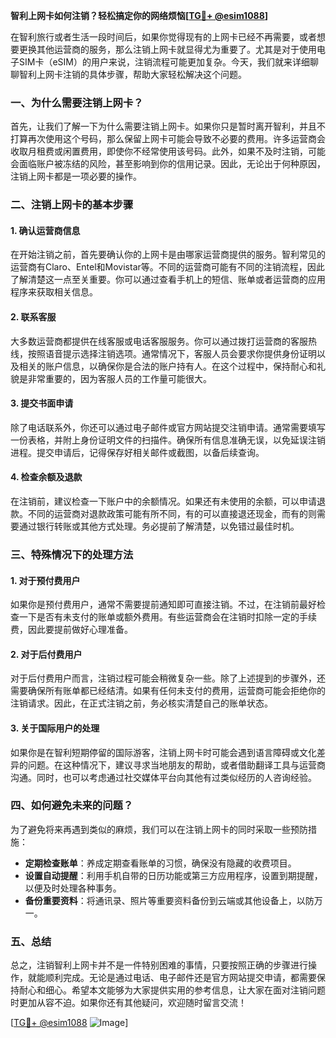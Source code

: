 **智利上网卡如何注销？轻松搞定你的网络烦恼[[TG💪+ @esim1088](https://t.me/s/esim1088)]**

在智利旅行或者生活一段时间后，如果你觉得现有的上网卡已经不再需要，或者想要更换其他运营商的服务，那么注销上网卡就显得尤为重要了。尤其是对于使用电子SIM卡（eSIM）的用户来说，注销流程可能更加复杂。今天，我们就来详细聊聊智利上网卡注销的具体步骤，帮助大家轻松解决这个问题。

### 一、为什么需要注销上网卡？

首先，让我们了解一下为什么需要注销上网卡。如果你只是暂时离开智利，并且不打算再次使用这个号码，那么保留上网卡可能会导致不必要的费用。许多运营商会收取月租费或闲置费用，即使你不经常使用该号码。此外，如果不及时注销，可能会面临账户被冻结的风险，甚至影响到你的信用记录。因此，无论出于何种原因，注销上网卡都是一项必要的操作。

### 二、注销上网卡的基本步骤

#### 1. 确认运营商信息

在开始注销之前，首先要确认你的上网卡是由哪家运营商提供的服务。智利常见的运营商有Claro、Entel和Movistar等。不同的运营商可能有不同的注销流程，因此了解清楚这一点至关重要。你可以通过查看手机上的短信、账单或者运营商的应用程序来获取相关信息。

#### 2. 联系客服

大多数运营商都提供在线客服或电话客服服务。你可以通过拨打运营商的客服热线，按照语音提示选择注销选项。通常情况下，客服人员会要求你提供身份证明以及相关的账户信息，以确保你是合法的账户持有人。在这个过程中，保持耐心和礼貌是非常重要的，因为客服人员的工作量可能很大。

#### 3. 提交书面申请

除了电话联系外，你还可以通过电子邮件或官方网站提交注销申请。通常需要填写一份表格，并附上身份证明文件的扫描件。确保所有信息准确无误，以免延误注销进程。提交申请后，记得保存好相关邮件或截图，以备后续查询。

#### 4. 检查余额及退款

在注销前，建议检查一下账户中的余额情况。如果还有未使用的余额，可以申请退款。不同的运营商对退款政策可能有所不同，有的可以直接退还现金，而有的则需要通过银行转账或其他方式处理。务必提前了解清楚，以免错过最佳时机。

### 三、特殊情况下的处理方法

#### 1. 对于预付费用户

如果你是预付费用户，通常不需要提前通知即可直接注销。不过，在注销前最好检查一下是否有未支付的账单或额外费用。有些运营商会在注销时扣除一定的手续费，因此要提前做好心理准备。

#### 2. 对于后付费用户

对于后付费用户而言，注销过程可能会稍微复杂一些。除了上述提到的步骤外，还需要确保所有账单都已经结清。如果有任何未支付的费用，运营商可能会拒绝你的注销请求。因此，在正式注销之前，务必核实清楚自己的账单状态。

#### 3. 关于国际用户的处理

如果你是在智利短期停留的国际游客，注销上网卡时可能会遇到语言障碍或文化差异的问题。在这种情况下，建议寻求当地朋友的帮助，或者借助翻译工具与运营商沟通。同时，也可以考虑通过社交媒体平台向其他有过类似经历的人咨询经验。

### 四、如何避免未来的问题？

为了避免将来再遇到类似的麻烦，我们可以在注销上网卡的同时采取一些预防措施：

- **定期检查账单**：养成定期查看账单的习惯，确保没有隐藏的收费项目。
- **设置自动提醒**：利用手机自带的日历功能或第三方应用程序，设置到期提醒，以便及时处理各种事务。
- **备份重要资料**：将通讯录、照片等重要资料备份到云端或其他设备上，以防万一。

### 五、总结

总之，注销智利上网卡并不是一件特别困难的事情，只要按照正确的步骤进行操作，就能顺利完成。无论是通过电话、电子邮件还是官方网站提交申请，都需要保持耐心和细心。希望本文能够为大家提供实用的参考信息，让大家在面对注销问题时更加从容不迫。如果你还有其他疑问，欢迎随时留言交流！

[[TG💪+ @esim1088](https://t.me/s/esim1088) ![Image](https://i.postimg.cc/4NQfJmqS/Snipaste-2025-05-13-00-14-12.png)]